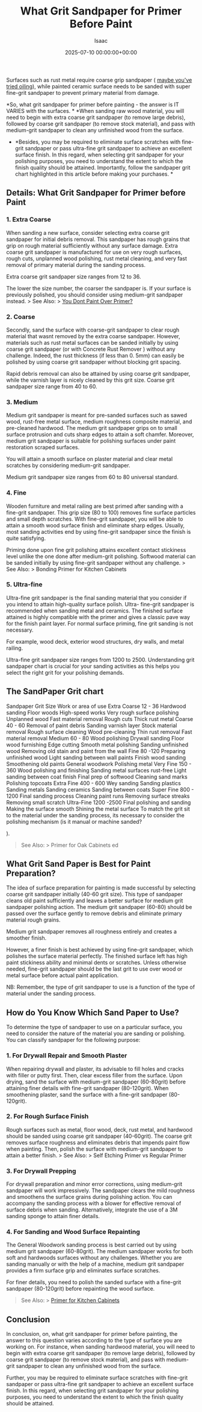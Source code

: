 ﻿---
title: What Grit Sandpaper for Primer Before Paint
description: Surfaces such as rust metal require coarse grip sandpaper  maybe you've tried oiling , while painted ceramic surface needs to be sanded with super fine-grit...
slug: /what-grit-sandpaper-for-primer-before-paint/
date: 2025-07-10 00:00:00+00:00
lastmod: 2025-07-10 00:00:00+03:00
author: Isaac
categories:
- DIY Paintings
tags:
- diy-paintings
- grit
- sandpaper
layout: post
---

Surfaces such as rust metal require coarse grip sandpaper ( [maybe you've tried oiling](https://pestpolicy.com/how-does-oiling-prevent-rusting/)), while painted ceramic surface needs to be sanded with super fine-grit sandpaper to prevent primary material from damage.

*So, what grit sandpaper for primer before painting - the answer is IT VARIES with the surfaces. * *When sanding raw wood material, you will need to begin with extra coarse grit sandpaper (to remove large debris), followed by coarse grit sandpaper (to remove stock material), and pass with medium-grit sandpaper to clean any unfinished wood from the surface.

* *Besides, you may be required to eliminate surface scratches with fine-grit sandpaper or pass ultra-fine grit sandpaper to achieve an excellent surface finish. In this regard, when selecting grit sandpaper for your polishing purposes, you need to understand the extent to which the finish quality should be attained. Importantly, follow the sandpaper grit chart highlighted in this article before making your purchases. *

##  Details: What Grit Sandpaper for Primer before Paint

###  1. Extra Coarse

When sanding a new surface, consider selecting extra coarse grit sandpaper for initial debris removal. This sandpaper has rough grains that grip on rough material sufficiently without any surface damage. Extra coarse grit sandpaper is manufactured for use on very rough surfaces, rough cuts, unplanned wood polishing, rust metal cleaning, and very fast removal of primary material during the sanding process.

Extra coarse grit sandpaper size ranges from 12 to 36.

The lower the size number, the coarser the sandpaper is. If your surface is previously polished, you should consider using medium-grit sandpaper instead. > See Also: > [You Dont Paint Over Primer? ](https://pestpolicy.com/what-happens-if-you-dont-paint-over-primer/)

###  2. Coarse

Secondly, sand the surface with coarse-grit sandpaper to clear rough material that wasnt removed by the extra coarse sandpaper. However, materials such as rust metal surfaces can be sanded initially by using coarse grit sandpaper (or with Concrete Rust Remover ) without any challenge. Indeed, the rust thickness (if less than 0. 5mm) can easily be polished by using coarse grit sandpaper without blocking grit spacing.

Rapid debris removal can also be attained by using coarse grit sandpaper, while the varnish layer is nicely cleaned by this grit size. Coarse grit sandpaper size range from 40 to 60.

###  3. Medium

Medium grit sandpaper is meant for pre-sanded surfaces such as sawed wood, rust-free metal surface, medium roughness composite material, and pre-cleaned hardwood. The medium grit sandpaper grips on to small surface protrusion and cuts sharp edges to attain a soft chamfer. Moreover, medium grit sandpaper is suitable for polishing surfaces under paint restoration scraped surfaces.

You will attain a smooth surface on plaster material and clear metal scratches by considering medium-grit sandpaper.

Medium grit sandpaper size ranges from 60 to 80 universal standard.

###  4. Fine

Wooden furniture and metal railing are best primed after sanding with a fine-grit sandpaper. This grip size (80 to 100) removes fine surface particles and small depth scratches. With fine-grit sandpaper, you will be able to attain a smooth wood surface finish and eliminate sharp edges. Usually, most sanding activities end by using fine-grit sandpaper since the finish is quite satisfying.

Priming done upon fine grit polishing attains excellent contact stickiness level unlike the one done after medium-grit polishing. Softwood material can be sanded initially by using fine-grit sandpaper without any challenge. > See Also: > Bonding Primer for Kitchen Cabinets

###  5. Ultra-fine

Ultra-fine grit sandpaper is the final sanding material that you consider if you intend to attain high-quality surface polish. Ultra- fine-grit sandpaper is recommended when sanding metal and ceramics. The finished surface attained is highly compatible with the primer and gives a classic pave way for the finish paint layer. For normal surface priming, fine grit sanding is not necessary.

For example, wood deck, exterior wood structures, dry walls, and metal railing.

Ultra-fine grit sandpaper size ranges from 1200 to 2500. Understanding grit sandpaper chart is crucial for your sanding activities as this helps you select the right grit for your polishing demands.

##  The SandPaper Grit chart

Sandpaper Grit Size Work or area of use Extra Coarse 12 - 36 Hardwood sanding Floor woods High-speed works Very rough surface polishing Unplanned wood Fast material removal Rough cuts Thick rust metal Coarse 40 - 60 Removal of paint debris Sanding varnish layer Stock material removal Rough surface cleaning Wood pre-cleaning Thin rust removal Fast material removal Medium 60 - 80 Wood polishing Drywall sanding Floor wood furnishing Edge cutting Smooth metal polishing Sanding unfinished wood Removing old stain and paint from the wall Fine 80 -120 Preparing unfinished wood Light sanding between wall paints Finish wood sanding Smoothening old paints General woodwork Polishing metal Very Fine 150 - 360 Wood polishing and finishing Sanding metal surfaces rust-free Light sanding between coat finish Final prep of softwood Cleaning sand marks Polishing topcoats Extra Fine 400 - 600 Wey sanding Sanding plastics Sanding metals Sanding ceramics Sanding between coats Super Fine 800 - 1200 Final sanding process Cleaning paint runs Removing surface streaks Removing small scratch Ultra-Fine 1200 -2500 Final polishing and sanding Making the surface smooth Shining the metal surface To match the grit sit to the material under the sanding process, its necessary to consider the polishing mechanism (is it manual or machine sanded?

).

> See Also: > Primer for Oak Cabinets ed

##  What Grit Sand Paper is Best for Paint Preparation?

The idea of surface preparation for painting is made successful by selecting coarse grit sandpaper initially (40-60 grit size). This type of sandpaper cleans old paint sufficiently and leaves a better surface for medium grit sandpaper polishing action. The medium grit sandpaper (60-80) should be passed over the surface gently to remove debris and eliminate primary material rough grains.

Medium grit sandpaper removes all roughness entirely and creates a smoother finish.

However, a finer finish is best achieved by using fine-grit sandpaper, which polishes the surface material perfectly. The finished surface left has high paint stickiness ability and minimal dents or scratches. Unless otherwise needed, fine-grit sandpaper should be the last grit to use over wood or metal surface before actual paint application.

NB: Remember, the type of grit sandpaper to use is a function of the type of material under the sanding process.

##  How do You Know Which Sand Paper to Use?

To determine the type of sandpaper to use on a particular surface, you need to consider the nature of the material you are sanding or polishing. You can classify sandpaper for the following purpose:

###  1. For Drywall Repair and Smooth Plaster

When repairing drywall and plaster, its advisable to fill holes and cracks with filler or putty first. Then, clear excess filler from the surface. Upon drying, sand the surface with medium-grit sandpaper (60-80grit) before attaining finer details with fine-grit sandpaper (80-120grit). When smoothening plaster, sand the surface with a fine-grit sandpaper (80-120grit).

###  2. For Rough Surface Finish

Rough surfaces such as metal, floor wood, deck, rust metal, and hardwood should be sanded using coarse grit sandpaper (40-60grit). The coarse grit removes surface roughness and eliminates debris that impends paint flow when painting. Then, polish the surface with medium-grit sandpaper to attain a better finish. > See Also: > Self Etching Primer vs Regular Primer

###  3. For Drywall Prepping

For drywall preparation and minor error corrections, using medium-grit sandpaper will work impressively. The sandpaper clears the mild roughness and smoothens the surface grains during polishing action. You can accompany the sanding process with a blower for effective removal of surface debris when sanding. Alternatively, integrate the use of a 3M sanding sponge to attain finer details.

###  4. For Sanding and Wood Surface Repainting

The General Woodwork sanding process is best carried out by using medium grit sandpaper (60-80grit). The medium sandpaper works for both soft and hardwoods surfaces without any challenges. Whether you are sanding manually or with the help of a machine, medium grit sandpaper provides a firm surface grip and eliminates surface scratches.

For finer details, you need to polish the sanded surface with a fine-grit sandpaper (80-120grit) before repainting the wood surface.

> See Also: > [Primer for Kitchen Cabinets](https://pestpolicy.com/best-primer-for-kitchen-cabinets/)

##  Conclusion

In conclusion, on, what grit sandpaper for primer before painting, the answer to this question varies according to the type of surface you are working on. For instance, when sanding hardwood material, you will need to begin with extra coarse grit sandpaper (to remove large debris), followed by coarse grit sandpaper (to remove stock material), and pass with medium-grit sandpaper to clean any unfinished wood from the surface.

Further, you may be required to eliminate surface scratches with fine-grit sandpaper or pass ultra-fine grit sandpaper to achieve an excellent surface finish. In this regard, when selecting grit sandpaper for your polishing purposes, you need to understand the extent to which the finish quality should be attained.

